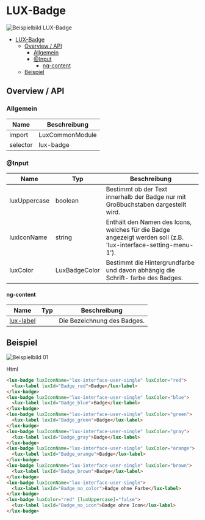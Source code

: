 # LUX-Badge

![Beispielbild LUX-Badge](https://raw.githubusercontent.com/wiki/IHK-GfI/lux-components/Versions/v18/lux‐badge-v18-img.png)

- [LUX-Badge](#lux-badge)
  - [Overview / API](#overview--api)
    - [Allgemein](#allgemein)
    - [@Input](#input)
      - [ng-content](#ng-content)
  - [Beispiel](#beispiel)

## Overview / API

### Allgemein

| Name     | Beschreibung    |
| -------- | --------------- |
| import   | LuxCommonModule |
| selector | lux-badge       |

### @Input

| Name         | Typ           | Beschreibung                                                                                                    |
| ------------ | ------------- | --------------------------------------------------------------------------------------------------------------- |
| luxUppercase | boolean       | Bestimmt ob der Text innerhalb der Badge nur mit Großbuchstaben dargestellt wird.                               |
| luxIconName  | string        | Enthält den Namen des Icons, welches für die Badge angezeigt werden soll (z.B. 'lux-interface-setting-menu-1'). |
| luxColor     | LuxBadgeColor | Bestimmt die Hintergrundfarbe und davon abhängig die Schrift- farbe des Badges.                                 |

#### ng-content

| Name                       | Typ | Beschreibung                |
| -------------------------- | --- | --------------------------- |
| [lux-label](lux‐label-v18) |     | Die Bezeichnung des Badges. |

## Beispiel

![Beispielbild 01](https://raw.githubusercontent.com/wiki/IHK-GfI/lux-components/Versions/v18/lux‐badge-v18-img-01.png)

Html

```html
<lux-badge luxIconName="lux-interface-user-single" luxColor="red">
  <lux-label luxId="Badge_red">Badge</lux-label>
</lux-badge>
<lux-badge luxIconName="lux-interface-user-single" luxColor="blue">
  <lux-label luxId="Badge_blue">Badge</lux-label>
</lux-badge>
<lux-badge luxIconName="lux-interface-user-single" luxColor="green">
  <lux-label luxId="Badge_green">Badge</lux-label>
</lux-badge>
<lux-badge luxIconName="lux-interface-user-single" luxColor="gray">
  <lux-label luxId="Badge_gray">Badge</lux-label>
</lux-badge>
<lux-badge luxIconName="lux-interface-user-single" luxColor="orange">
  <lux-label luxId="Badge_orange">Badge</lux-label>
</lux-badge>
<lux-badge luxIconName="lux-interface-user-single" luxColor="brown">
  <lux-label luxId="Badge_brown">Badge</lux-label>
</lux-badge>
<lux-badge luxIconName="lux-interface-user-single">
  <lux-label luxId="Badge_no_color">Badge ohne Farbe</lux-label>
</lux-badge>
<lux-badge luxColor="red" [luxUppercase]="false">
  <lux-label luxId="Badge_no_icon">Badge ohne Icon</lux-label>
</lux-badge>
```
